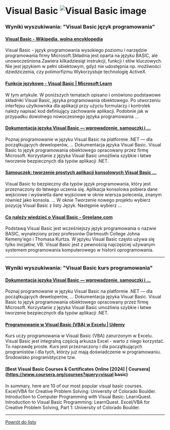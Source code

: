 # Visual Basic ![Visual Basic image](https://www.tiobe.com/wp-content/themes/tiobe/tiobe-index/images/Visual_Basic.png)

### Wyniki wyszukiwania: "Visual Basic język programowania" 

#### [Visual Basic - Wikipedia, wolna encyklopedia](https://pl.wikipedia.org/wiki/Visual_Basic) 

 Visual Basic - język programowania wysokiego poziomu i narzędzie programowania firmy Microsoft.Składnia jest oparta na języku BASIC, ale unowocześniona.Zawiera kilkadziesiąt instrukcji, funkcji i słów kluczowych. Nie jest językiem w pełni obiektowym, gdyż nie udostępnia np. możliwości dziedziczenia, czy polimorfizmu.Wykorzystuje technologię ActiveX.




#### [Funkcje językowe - Visual Basic | Microsoft Learn](https://learn.microsoft.com/pl-pl/dotnet/visual-basic/programming-guide/language-features/) 

 W tym artykule. W poniższych tematach opisano i omówiono podstawowe składniki Visual Basic, języka programowania obiektowego. Po utworzeniu interfejsu użytkownika dla aplikacji przy użyciu formularzy i kontrolek należy napisać kod definiujący zachowanie aplikacji. Podobnie jak w przypadku dowolnego nowoczesnego języka programowania ...




#### [Dokumentacja języka Visual Basic — wprowadzenie, samouczki i ...](https://learn.microsoft.com/pl-pl/dotnet/visual-basic/) 

 Poznaj programowanie w języku Visual Basic na platformie .NET — dla początkujących deweloperów, ... Dokumentacja języka Visual Basic. Visual Basic to język programowania obiektowego opracowany przez firmę Microsoft. Korzystanie z języka Visual Basic umożliwia szybkie i łatwe tworzenie bezpiecznych dla typów aplikacji .NET.




#### [Samouczek: tworzenie prostych aplikacji konsolowych Visual Basic ...](https://learn.microsoft.com/pl-pl/visualstudio/get-started/visual-basic/tutorial-console?view=vs-2022) 

 Visual Basic to bezpieczny dla typów język programowania, który jest przeznaczony do łatwego uczenia się. Aplikacja konsolowa pobiera dane wejściowe i wyświetla dane wyjściowe w oknie wiersza polecenia, znanym również jako konsola. ... W oknie Tworzenie nowego projektu wybierz pozycję Visual Basic z listy Język. Następnie wybierz ...




#### [Co należy wiedzieć o Visual Basic - Greelane.com](https://www.greelane.com/pl/nauka-tech-math/informatyka/what-is-visual-basic-3423998) 

 Podstawą Visual Basic jest wcześniejszy język programowania o nazwie BASIC, wynaleziony przez profesorów Dartmouth College Johna Kemeny'ego i Thomasa Kurtza. W języku Visual Basic często używa się tylko inicjałów, VB. Visual Basic jest z pewnością najczęściej używanym systemem programowania komputerowego w historii oprogramowania.






---

### Wyniki wyszukiwania: "Visual Basic kurs programowania" 

#### [Dokumentacja języka Visual Basic — wprowadzenie, samouczki i ...](https://learn.microsoft.com/pl-pl/dotnet/visual-basic/) 

 Poznaj programowanie w języku Visual Basic na platformie .NET — dla początkujących deweloperów, ... Dokumentacja języka Visual Basic. Visual Basic to język programowania obiektowego opracowany przez firmę Microsoft. Korzystanie z języka Visual Basic umożliwia szybkie i łatwe tworzenie bezpiecznych dla typów aplikacji .NET.




#### [Programowanie w Visual Basic (VBA) w Excelu | Udemy](https://www.udemy.com/course/programowanie-w-visual-basic-vba-w-excelu/) 

 Kurs uczy programowania w Visual Basic (VBA) zanurzonym w Excelu. Visual Basic jest integralną częścią arkusza Excel - warto z niego korzystać. To naprawdę proste. Kurs jest przeznaczony i dla początkujących programistów i dla tych, którzy już mają doświadczenie w programowaniu. Środowisko programistyczne tzw.




#### [Best Visual Basic Courses & Certificates Online [2024] | Coursera](https://www.coursera.org/courses?query=visual basic) 

 In summary, here are 10 of our most popular visual basic courses. Excel/VBA for Creative Problem Solving: University of Colorado Boulder. Introduction to Computer Programming with Visual Basic: LearnQuest. Introduction to Visual Basic Programming: LearnQuest. Excel/VBA for Creative Problem Solving, Part 1: University of Colorado Boulder.






---

 [Powrót do listy](../top20.md)